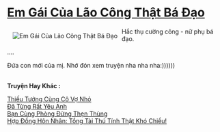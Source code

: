 <a href="https://utruyen.com/truyen/em-gai-cua-lao-cong-that-ba-dao/19538/" title="Em Gái Của Lão Công Thật Bá Đạo"><h1>Em Gái Của Lão Công Thật Bá Đạo</h1></a><div style="display:table"><img align="right" style="float: left; padding: 10px;" src="https://utruyen.com/images/story/200x260/em-gai-cua-lao-cong-that-ba-dao.jpg" alt="Em Gái Của Lão Công Thật Bá Đạo">Hắc thụ cường công - nữ phụ bá đạo. <p></p>....<p></p>Đứa con mới của mị. Nhớ đón xem truyện nha nha nha:))))))</div><p><br><b>Truyện Hay Khác :</b></p><a href="https://utruyen.com/truyen/thieu-tuong-cung-co-vo-nho/19499/" alt="Thiếu Tướng Cùng Cô Vợ Nhỏ">Thiếu Tướng Cùng Cô Vợ Nhỏ</a><br/><a href="https://github.com/quanluxury/ngontinhhot/tree/master/truyenhay/19490/" alt="Đã Từng Rất Yêu Anh">Đã Từng Rất Yêu Anh</a><br/><a href="https://github.com/quanluxury/ngontinhhot/tree/master/truyenhay/19205/" alt="Bạn Cùng Phòng Đừng Thẹn Thùng">Bạn Cùng Phòng Đừng Thẹn Thùng</a><br/><a href="https://www.flickr.com/photos/184340401@N07/48709831116/" alt="Hợp Đồng Hôn Nhân: Tổng Tài Thú Tính Thật Khó Chiều!">Hợp Đồng Hôn Nhân: Tổng Tài Thú Tính Thật Khó Chiều!</a><br/>